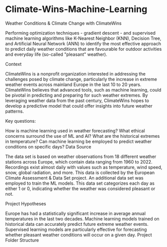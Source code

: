 # Climate-Wins-Machine-Learning
Weather Conditions & Climate Change with ClimateWins

Performing optimization techniques - gradient descent - and supervised machine learning algorithms like K-Nearest Neighbor (KNN), Decision Tree, and Artificial Neural Network (ANN) to identify the most effective approach to predict daily weather conditions that are favourable for outdoor activities and everyday life (so-called "pleasant" weather).

Context

ClimateWins is a nonprofit organization interested in addressing the challenges posed by climate change, particularly the increase in extreme weather events across mainland Europe in the last 10 to 20 years. ClimateWins believes that advanced tools, such as machine learning, could be pivotal in predicting and preparing for such weather extremes. By leveraging weather data from the past century, ClimateWins hopes to develop a predictive model that could offer insights into future weather patterns.

Key questions:

How is machine learning used in weather forecasting?
What ethical concerns surround the use of ML and AI?
What are the historical extremes in temperature?
Can machine learning be employed to predict weather conditions on specific days?
Data Source

The data set is based on weather observations from 18 different weather stations across Europe, which contain data ranging from 1960 to 2022. Recordings exist almost daily with values such as temperature, wind speed, snow, global radiation, and more. This data is collected by the European Climate Assessment & Data Set project. An additional data set was employed to train the ML models. This data set categorizes each day as either 1 or 0, indicating whether the weather was considered pleasant or not.

Project Hypotheses

Europe has had a statistically significant increase in average annual temperatures in the last two decades.
Machine learning models trained on historical data can accurately predict future extreme weather events.
Supervised learning models are particularly effective for forecasting whether pleasant weather conditions will occur on a given day.
Project Folder Structure


